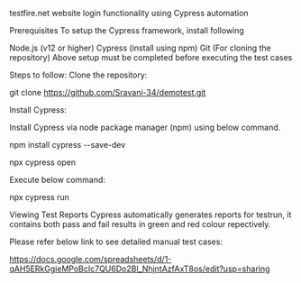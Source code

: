 testfire.net website login functionality using Cypress automation

Prerequisites
To setup the Cypress framework, install following

Node.js (v12 or higher)
Cypress (install using npm)
Git (For cloning the repository)
Above setup must be completed before executing the test cases

Steps to follow:
Clone the repository:

git clone https://github.com/Sravani-34/demotest.git

Install Cypress:

Install Cypress via node package manager (npm) using below command.

npm install cypress --save-dev

npx cypress open

Execute below command:

npx cypress run

Viewing Test Reports
Cypress automatically generates reports for testrun, it contains both pass and fail results in green and red colour repectively.

Please refer below link to see detailed manual test cases:

https://docs.google.com/spreadsheets/d/1-qAH5ERkGgieMPoBcIc7QU6Do2Bl_NhjntAzfAxT8os/edit?usp=sharing
